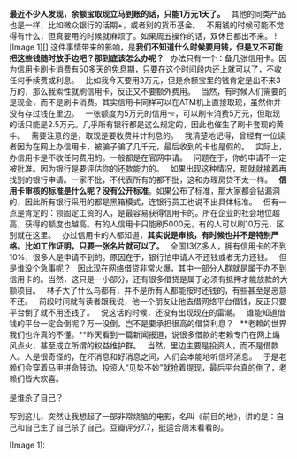 **最近不少人发现，余额宝取现立马到账的话，只能1万元1天了。**
 
其他的同类产品也是一样，比如微众银行的活期\+，或者别的货币基金。
 
不用钱的时候可能不觉得有什么，但真要用的时候就麻烦了。如果周五操作的话，双休日都出不来。
![Image 1][]
这件事情带来的影响，是**我们不知道什么时候要用钱，但是又不可能把这些钱随时放手边吧？那到底该怎么办呢？**
 
办法只有一个：备几张信用卡。因为信用卡刷卡消费有50多天的免息期，只要在这个时间段内还上就可以了，不收任何手续费或利息。
 
比如我今天要用3万元，但是余额宝里的钱肯定是出不来3万的，那么我索性就刷信用卡，反正又不要额外费用。
 
当然，有时候人们需要的是现金，而不是刷卡消费。其实信用卡同样可以在ATM机上直接取现，虽然你并没有存过钱在里边。
 
一张额度为5万元的信用卡，可以刷卡消费5万元，但取现的话只能是2.5万元。几乎所有银行都是这么规定的，因此也催生了刷卡套现的黄牛。
 
需要注意的是，取现是要收费并计利息的。
 
我清楚地记得，曾经有一位读者因为在网上办信用卡，被骗子骗了几千元，最后收到的卡也是假的。
 
实际上，办信用卡是不收任何费用的。一般都是在官网申请。
 
问题在于，你的申请不一定被批准。因为银行是要评估你的还款能力的。
 
如果出现这种情况，那就就接着再找别的银行申请。一家不批，不代表所有的都不批，这和办理房贷不太一样。
 
**信用卡审核的标准是什么呢？没有公开标准**。如果公布了标准，那大家都会钻漏洞的，因此所有银行采用的都是黑箱模式，连银行员工也说不出具体标准。
 
但有一点是肯定的：领固定工资的人，是最容易获得信用卡的。所在企业的社会地位越高，获得的额度也越高。有的人信用卡只能刷5000元，有的人可以刷10万元，区别就在这里。
 
办过信用卡的人都知道，**其实说是审核，有时候也并不是特别严格。比如工作证明，只要一张名片就可以了。**
 
全国13亿多人，拥有信用卡的不到10%，很多人是申请不到的。原因在于，银行怕申请人不还钱或者无力还钱。
 
但是谁没个急事呢？
 
因此现在网络借贷非常火爆，其中一部分人群就是属于办不到信用卡的。当然，这只是一小部分，还有很多借贷是属于必须有抵押才能放款的大额项目。
 
林子大了什么鸟都有，并不是所有人都能按时还钱的，有些甚至是恶意不还。
 
前段时间就有读者跟我说，他一个朋友让他去借网络平台借钱，反正只要平台倒了就不用还钱了。
 
说这话的时候，还没有出现现在的雷潮。
 
谁能知道借钱的平台一定会倒呢？万一没倒，岂不是要承担很高的借贷利息？
 
**老赖的世界我们也许真的不懂。**昨天看到一篇新闻报道，说很多借款的老赖专门在网上煽风点火，甚至成立所谓的权益维护群。
 
当然，里边主要是投资人，而不是借款人。人是很奇怪的，在坏消息和好消息之间，人们会本能地听信坏消息。
 
于是老赖们会穿着马甲拼命鼓动，投资人“见势不妙”就抢着提现，最后平台真的倒了，老赖们皆大欢喜。
  
是谁杀了自己？
  
写到这儿，突然让我想起了一部非常烧脑的电影，名叫《前目的地》，讲的是：自己和自己生了自己杀了自己。豆瓣评分7.7，挺适合周末看看的。

[Image 1]: 